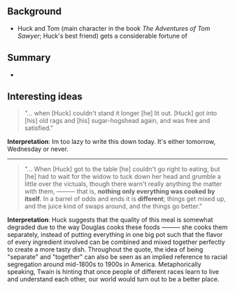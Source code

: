 ## Background
- Huck and Tom (main character in the book *The Adventures of Tom Sawyer*; Huck's best friend) gets a considerable fortune of 

## Summary
-

## Interesting ideas
> "... when [Huck] couldn't stand it longer [he] lit out. [Huck] got into
[his] old rags and [his] sugar-hogshead again, and was free and satisfied."

**Interpretation**: Im too lazy to write this down today. It's either tomorrow, Wednesday or never.

---
> "... When [Huck] got to the table [he] couldn't go right to eating,
but [he] had to wait for the widow to tuck down her head and grumble
a little over the victuals, though there warn't really anything the
matter with them, ——— that is, **nothing only everything was cooked by
itself**. In a barrel of odds and ends it is **different**; things get
mixed up, and the juice kind of swaps around, and the things go better."

**Interpretation**: Huck suggests that the quality of this meal is somewhat degraded due to the way Douglas cooks these foods ——— she cooks them separately, instead of putting everything in one big pot such that the flavor of every ingredient involved can be combined and mixed together perfectly to create a more tasty dish. Throughout the quote, the idea of being "separate" and "together" can also be seen as an implied reference to racial segregation around mid-1800s to 1900s in America. Metaphorically speaking, Twain is hinting that once people of different races learn to live and understand each other, our world would turn out to be a better place.
